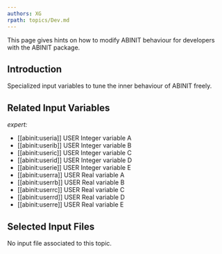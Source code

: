 ```yaml
---
authors: XG
rpath: topics/Dev.md
---
```

<!--
This file is automatically generated by mksite.py. All changes will be lost.
Change the input yaml files or the python code
-->

This page gives hints on how to modify ABINIT behaviour for developers with the ABINIT package.

## Introduction

Specialized input variables to tune the inner behaviour of ABINIT freely.



## Related Input Variables

*expert:*

- [[abinit:useria]]  USER Integer variable A
- [[abinit:userib]]  USER Integer variable B
- [[abinit:useric]]  USER Integer variable C
- [[abinit:userid]]  USER Integer variable D
- [[abinit:userie]]  USER Integer variable E
- [[abinit:userra]]  USER Real variable A
- [[abinit:userrb]]  USER Real variable B
- [[abinit:userrc]]  USER Real variable C
- [[abinit:userrd]]  USER Real variable D
- [[abinit:userre]]  USER Real variable E
 

## Selected Input Files

No input file associated to this topic.


